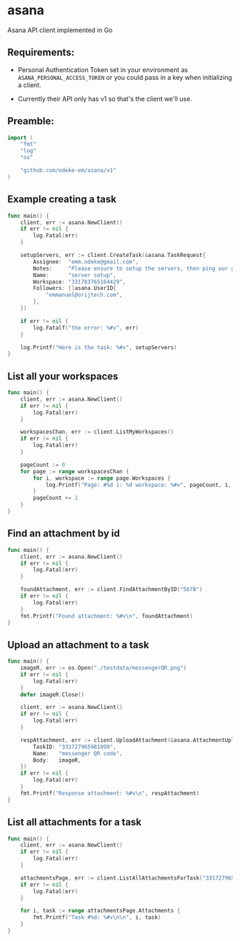 # asana
Asana API client implemented in Go

## Requirements:
* Personal Authentication Token set in your environment as
`ASANA_PERSONAL_ACCESS_TOKEN`
or you could pass in a key when initializing a client.

* Currently their API only has v1 so that's the client we'll use.

## Preamble:
```go
import (
	"fmt"
	"log"
	"os"

	"github.com/odeke-em/asana/v1"
)
```

## Example creating a task
```go
func main() {
	client, err := asana.NewClient()
	if err != nil {
		log.Fatal(err)
	}

	setupServers, err := client.CreateTask(&asana.TaskRequest{
		Assignee:  "emm.odeke@gmail.com",
		Notes:     "Please ensure to setup the servers, then ping our group",
		Name:      "server setup",
		Workspace: "331783765164429",
		Followers: []asana.UserID{
			"emmanuel@orijtech.com",
		},
	})

	if err != nil {
		log.Fatalf("the error: %#v", err)
	}

	log.Printf("Here is the task: %#v", setupServers)
}
```

## List all your workspaces
```go
func main() {
	client, err := asana.NewClient()
	if err != nil {
		log.Fatal(err)
	}

	workspacesChan, err := client.ListMyWorkspaces()
	if err != nil {
		log.Fatal(err)
	}

	pageCount := 0
	for page := range workspacesChan {
		for i, workspace := range page.Workspaces {
			log.Printf("Page: #%d i: %d workspace: %#v", pageCount, i, workspace)
		}
		pageCount += 1
	}
}
```

## Find an attachment by id
```go
func main() {
	client, err := asana.NewClient()
	if err != nil {
		log.Fatal(err)
	}

	foundAttachment, err := client.FindAttachmentByID("5678")
	if err != nil {
		log.Fatal(err)
	}
	fmt.Printf("Found attachment: %#v\n", foundAttachment)
}
```

## Upload an attachment to a task
```go
func main() {
	imageR, err := os.Open("./testdata/messengerQR.png")
	if err != nil {
		log.Fatal(err)
	}
	defer imageR.Close()

	client, err := asana.NewClient()
	if err != nil {
		log.Fatal(err)
	}

	respAttachment, err := client.UploadAttachment(&asana.AttachmentUpload{
		TaskID: "331727965981099",
		Name:   "messenger QR code",
		Body:   imageR,
	})
	if err != nil {
		log.Fatal(err)
	}
	fmt.Printf("Response attachment: %#v\n", respAttachment)
}
```

## List all attachments for a task
```go
func main() {
	client, err := asana.NewClient()
	if err != nil {
		log.Fatal(err)
	}

	attachmentsPage, err := client.ListAllAttachmentsForTask("331727965981099")
	if err != nil {
		log.Fatal(err)
	}

	for i, task := range attachmentsPage.Attachments {
		fmt.Printf("Task #%d: %#v\n\n", i, task)
	}
}
```

